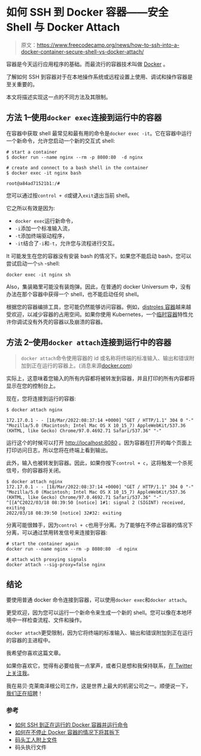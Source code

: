 # 如何 SSH 到 Docker 容器——安全 Shell 与 Docker Attach

> 原文：<https://www.freecodecamp.org/news/how-to-ssh-into-a-docker-container-secure-shell-vs-docker-attach/>

容器是今天运行应用程序的基础。而最流行的容器技术叫做 [Docker](https://www.docker.com/) 。

了解如何 SSH 到容器对于在本地操作系统或远程设置上使用、调试和操作容器是至关重要的。

本文将描述实现这一点的不同方法及其限制。

## 方法 1–使用`docker exec`连接到运行中的容器

在容器中获取 shell 最常见和最有用的命令是`docker exec -it`。它在容器中运行一个新命令，允许您启动一个新的交互式 shell:

```
# start a container
$ docker run --name nginx --rm -p 8080:80  -d nginx

# create and connect to a bash shell in the container
$ docker exec -it nginx bash

root@a84ad71521b1:/#
```

您可以通过按`control + d`或键入`exit`退出当前 shell。

它之所以有效是因为:

*   `docker exec`运行新命令，
*   `-i`添加一个标准输入流，
*   `-t`添加终端驱动程序，
*   `-it`结合了`-i`和`-t`，允许您与流程进行交互。

‌‌It 可能发生在您的容器没有安装 bash 的情况下。如果您不能启动 bash，您可以尝试启动一个`sh` -shell:

```
docker exec -it nginx sh
```

‌‌Also，集装箱里可能没有装炮弹。因此，在普通的 docker Universum 中，没有办法在那个容器中获得一个 shell，也不能启动任何 shell。‌‌

根据您的容器编排工具，您可能仍然能够访问容器。例如，[distroles 容器](https://github.com/GoogleContainerTools/distroless)越来越受欢迎，以减少容器的占用空间。如果你使用 Kubernetes，一个[临时容器](https://kubernetes.io/docs/concepts/workloads/pods/ephemeral-containers/)特性允许你调试没有外壳的容器以及崩溃的容器。

## 方法 2–使用`docker attach`连接到运行中的容器

> `docker attach`命令使用容器的 id 或名称将终端的标准输入、输出和错误附加到正在运行的容器上。(消息来源[docker.com](https://docs.docker.com/engine/reference/commandline/attach/))

实际上，这意味着您输入的所有内容都将被转发到容器，并且打印的所有内容都将显示在您的控制台上。

现在，您将连接到运行的容器:

```
$ docker attach nginx                              

172.17.0.1 - - [18/Mar/2022:08:37:14 +0000] "GET / HTTP/1.1" 304 0 "-" "Mozilla/5.0 (Macintosh; Intel Mac OS X 10_15_7) AppleWebKit/537.36 (KHTML, like Gecko) Chrome/97.0.4692.71 Safari/537.36" "-" 
```

运行这个的时候可以打开 [http://localhost:8080](http://localhost:8080) 。因为容器在打开的每个页面上打印访问日志，所以您将在终端上看到输出。

此外，输入也被转发到容器。因此，如果你按下`control + c`，这将触发一个杀死信号，你的容器将关闭。

```
$ docker attach nginx                              
172.17.0.1 - - [18/Mar/2022:08:37:14 +0000] "GET / HTTP/1.1" 304 0 "-" "Mozilla/5.0 (Macintosh; Intel Mac OS X 10_15_7) AppleWebKit/537.36 (KHTML, like Gecko) Chrome/97.0.4692.71 Safari/537.36" "-"
^[[A^C2022/03/18 08:39:50 [notice] 1#1: signal 2 (SIGINT) received, exiting
2022/03/18 08:39:50 [notice] 32#32: exiting 
```

分离可能很棘手，因为`control + c`也用于分离。为了能够在不停止容器的情况下分离，可以通过禁用转发信号来连接到容器:

```
# start the container again
docker run --name nginx --rm -p 8080:80  -d nginx

# attach with proxying signals
docker attach --sig-proxy=false nginx
```

## 结论

要使用普通 docker 命令连接到容器，可以使用`docker exec`和`docker attach`。

更受欢迎，因为您可以运行一个新命令来生成一个新的 shell。您可以像在本地环境中一样检查流程、文件和操作。

`docker attach`更受限制，因为它将终端的标准输入、输出和错误附加到正在运行的容器的主进程中。

我希望你喜欢这篇文章。

如果你喜欢它，觉得有必要给我一点掌声，或者只是想和我保持联系，[在 Twitter 上关注我](https://twitter.com/sesigl)。

我在易贝·克莱南泽根公司工作，这是世界上最大的机密公司之一。顺便说一下，[我们正在招聘](https://jobs.ebayclassifiedsgroup.com/ebay-kleinanzeigen)！

### 参考

*   [如何 SSH 到正在运行的 Docker 容器并运行命令](https://phoenixnap.com/kb/how-to-ssh-into-docker-container)
*   [如何在不停止 Docker 容器的情况下将其拆下](https://www.cloudsavvyit.com/14226/how-to-detach-from-a-docker-container-without-stopping-it/#:~:text=Docker%20supports%20a%20keyboard%20combination,alive%2C%20keeping%20your%20container%20running.)
*   [码头工人附上文件](https://docs.docker.com/engine/reference/commandline/attach/)
*   码头执行文件